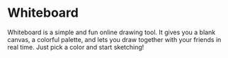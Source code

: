 # Whiteboard
Whiteboard is a simple and fun online drawing tool. It gives you a blank canvas, a colorful palette, and lets you draw together with your friends in real time. Just pick a color and start sketching!
